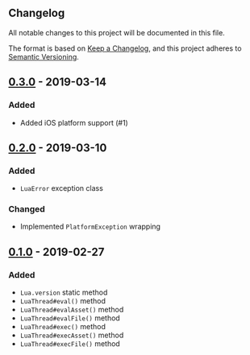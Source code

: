 Changelog
---------

All notable changes to this project will be documented in this file.

The format is based on [Keep a Changelog](https://keepachangelog.com/en/1.0.0/),
and this project adheres to [Semantic Versioning](https://semver.org/spec/v2.0.0.html).

## [0.3.0] - 2019-03-14
### Added
- Added iOS platform support (#1)

## [0.2.0] - 2019-03-10
### Added
- `LuaError` exception class
### Changed
- Implemented `PlatformException` wrapping

## [0.1.0] - 2019-02-27
### Added
- `Lua.version` static method
- `LuaThread#eval()` method
- `LuaThread#evalAsset()` method
- `LuaThread#evalFile()` method
- `LuaThread#exec()` method
- `LuaThread#execAsset()` method
- `LuaThread#execFile()` method

[0.3.0]:  https://github.com/drydart/flutter_lua/compare/0.2.0...0.3.0
[0.2.0]:  https://github.com/drydart/flutter_lua/compare/0.1.0...0.2.0
[0.1.0]:  https://github.com/drydart/flutter_lua/compare/0.0.0...0.1.0
